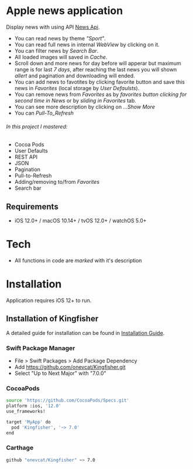 # Apple news application
Display news with using API [News Api](https://newsapi.org).

- You can read news by theme _"Sport"_.
- You can read full news in internal _WebView_ by clicking on it.
- You can filter news by _Search Bar_.
- All loaded images will saved in _Cache_.
- Scroll down and more news for day before will apperar but maximum range is for last _7 days_, after reaching the last news you will shown _allert_ and pagination and downloading will ended.
- You can add news to favotites by clicking favorite button and save this news in _Favorites_ (local storage by _User Defaulsts_).
- You can remove news from _Favorites_ as by _favorites button clicking for second time in News_ or by _sliding in Favorites_ tab.
- You can see more description by clicking on _...Show More_
- You can _Pull-To_Refresh_

###### In this project I mastered:

- Cocoa Pods
- User Defaults
- REST API
- JSON
- Pagination
- Pull-to-Refresh
- Adding/removing to/from _Favorites_
- Search bar

## Requirements
- iOS 12.0+ / macOS 10.14+ / tvOS 12.0+ / watchOS 5.0+

# Tech

- All functions in code are _marked_ with it's description

# Installation

Application requires iOS 12+ to run.

## Installation of Kingfisher

A detailed guide for installation can be found in [Installation Guide](https://github.com/onevcat/Kingfisher/wiki/Installation-Guide).

### Swift Package Manager

- File > Swift Packages > Add Package Dependency
- Add https://github.com/onevcat/Kingfisher.git
- Select "Up to Next Major" with "7.0.0"
### CocoaPods

```sh
source 'https://github.com/CocoaPods/Specs.git'
platform :ios, '12.0'
use_frameworks!

target 'MyApp' do
  pod 'Kingfisher', '~> 7.0'
end
```

### Carthage

```sh
github "onevcat/Kingfisher" ~> 7.0
```
